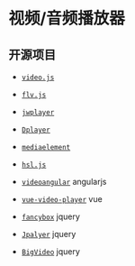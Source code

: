 # 视频/音频播放器


## 开源项目

* [` video.js `](https://github.com/videojs/video.js)
* [` flv.js `](https://github.com/bilibili/flv.js)
* [` jwplayer `](https://github.com/jwplayer/jwplayer)
* [` Dplayer `](https://github.com/MoePlayer/DPlayer)
* [` mediaelement `](https://github.com/mediaelement/mediaelement)
* [` hsl.js `](https://github.com/video-dev/hls.js)

* [` videoangular `](https://github.com/videogular/videogular) angularjs
* [` vue-video-player `](https://github.com/surmon-china/vue-video-player) vue
* [` fancybox `](https://github.com/fancyapps/fancybox) jquery
* [` Jpalyer `](https://github.com/jplayer/jPlayer) jquery
* [` BigVideo `](https://github.com/dfcb/BigVideo.js) jquery
